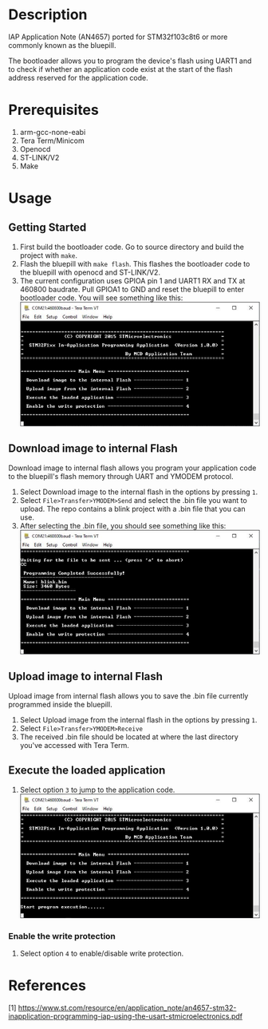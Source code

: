 # Description

IAP Application Note (AN4657) ported for STM32f103c8t6 or more commonly known as the bluepill. 

The bootloader allows you to program the device's flash using UART1 and to check if whether an application code exist at the start of the flash address reserved for the application code.  

# Prerequisites

1. arm-gcc-none-eabi 
2. Tera Term/Minicom
3. Openocd
4. ST-LINK/V2
5. Make 

# Usage
## Getting Started 

1. First build the bootloader code. Go to source directory and build the project with ```make```.
2. Flash the bluepill with ```make flash```. This flashes the bootloader code to the bluepill with openocd and ST-LINK/V2.
3. The current configuration uses GPIOA pin 1 and UART1 RX and TX at 460800 baudrate. Pull GPIOA1 to GND and reset the bluepill to enter bootloader code. You will see something like this:![This is an image](img/main_menu.JPG)

## Download image to internal Flash

Download image to internal flash allows you program your application code to the bluepill's flash memory through UART and YMODEM protocol. 

1. Select Download image to the internal flash in the options by pressing ```1```.
2. Select ```File>Transfer>YMODEM>Send``` and select the .bin file you want to upload. The repo contains a blink project with a .bin file that you can use.
3. After selecting the .bin file, you should see something like this:
![This is an image](img/successful_download.JPG)

## Upload image to internal Flash

Upload image from internal flash allows you to save the .bin file currently programmed inside the bluepill.

1. Select Upload image from the internal flash in the options by pressing ```1```.
2. Select ```File>Transfer>YMODEM>Receive```
3. The received .bin file should be located at where the last directory you've accessed with Tera Term.

## Execute the loaded application

1. Select option ```3``` to jump to the application code. ![This is an image](img/run_application_code.JPG)

### Enable the write protection

1. Select option ```4``` to enable/disable write protection.

# References

[1] https://www.st.com/resource/en/application_note/an4657-stm32-inapplication-programming-iap-using-the-usart-stmicroelectronics.pdf

